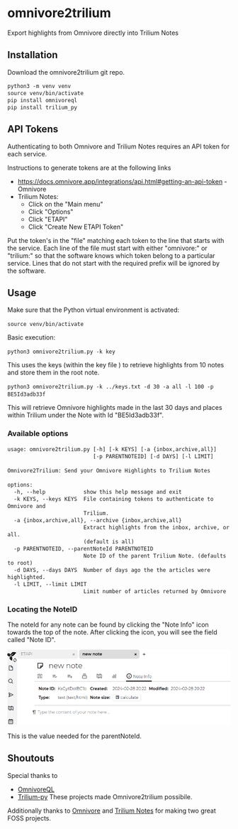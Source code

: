 # omnivore2trilium
Export highlights from Omnivore directly into Trilium Notes

## Installation
Download the omnivore2trilium git repo. 

 ``` 
python3 -m venv venv
source venv/bin/activate
pip install omnivoreql
pip install trilium_py
 ``` 

## API Tokens
Authenticating to both Omnivore and Trilium Notes requires an API token for each service. 

Instructions to generate tokens are at the following links
- https://docs.omnivore.app/integrations/api.html#getting-an-api-token - Omnivore
- Trilium Notes:
  - Click on the "Main menu"
  - Click "Options"
  - Click "ETAPI"
  - Click "Create New ETAPI Token"

Put the token's in the "file" matching each token to the line that starts with the service. Each line of the file must start with either "omnivore:" or "trilium:" so that the software knows which token belong to a particular service.  Lines that do not start with the required prefix will be ignored by the software.

## Usage
Make sure that the Python virtual environment is activated:

`source venv/bin/activate`

Basic execution:

`python3 omnivore2trilium.py -k key`

This uses the keys (within the key file ) to retrieve highlights from 10 notes and store them in the root note.

`python3 omnivore2trilium.py -k ../keys.txt -d 30 -a all -l 100 -p BE5Id3adb33f`

This will retrieve Omnivore highlights made in the last 30 days and places within Trilium under the Note with Id "BE5Id3adb33f". 

### Available options

```
usage: omnivore2trilium.py [-h] [-k KEYS] [-a {inbox,archive,all}]
                           [-p PARENTNOTEID] [-d DAYS] [-l LIMIT]

Omnivore2Trilium: Send your Omnivore Highlights to Trilium Notes

options:
  -h, --help            show this help message and exit
  -k KEYS, --keys KEYS  File containing tokens to authenticate to Omnivore and
                        Trilium.
  -a {inbox,archive,all}, --archive {inbox,archive,all}
                        Extract highlights from the inbox, archive, or all.
                        (default is all)
  -p PARENTNOTEID, --parentNoteId PARENTNOTEID
                        Note ID of the parent Trilium Note. (defaults to root)
  -d DAYS, --days DAYS  Number of days ago the the articles were highlighted.
  -l LIMIT, --limit LIMIT
                        Limit number of articles returned by Omnivore
```

### Locating the NoteID
The noteId for any note can be found by clicking the "Note Info" icon towards the top of the note. After clicking the icon, you will see the field called "Note ID". 

![The NoteId can be found by clicking the Note Info icon](./noteID.png)

This is the value needed for the parentNoteId. 

## Shoutouts
Special thanks to
- [OmnivoreQL](https://github.com/yazdipour/OmnivoreQL)
- [Trilium-py](https://github.com/Nriver/trilium-py)
These projects made Omnivore2trilium possibile.

Additionally thanks to [Omnivore](https://omnivore.app/) and [Trilium Notes](https://github.com/zadam/trilium) for making two great FOSS projects.
